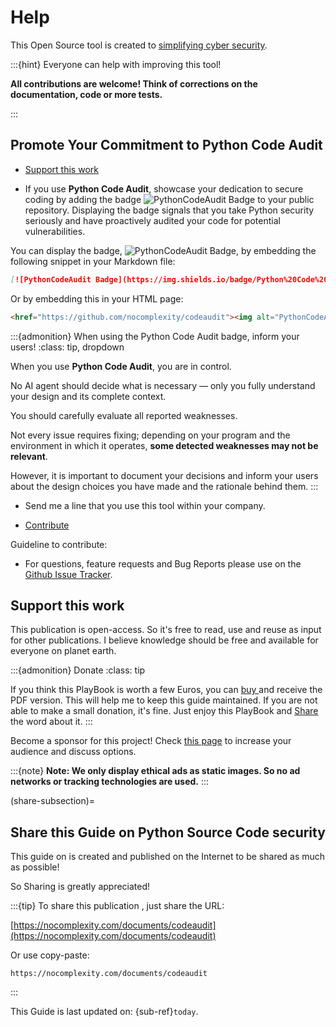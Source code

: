 # Help

This Open Source tool is created to [simplifying cyber security](https://nocomplexity.com/documents/simplifysecurity/intro.html).

:::{hint} 
Everyone can help with improving this tool!

**All contributions are welcome! Think of corrections on the documentation, code or more tests.**

:::


## Promote Your Commitment to Python Code Audit


* [Support this work](sponsors)

* If you use **Python Code Audit**, showcase your dedication to secure coding by adding the badge ![PythonCodeAudit Badge](https://img.shields.io/badge/Python%20Code%20Audit-Security%20Verified-FF0000?style=flat-square) to your public repository.
Displaying the badge signals that you take Python security seriously and have proactively audited your code for potential vulnerabilities.

You can display the badge, ![PythonCodeAudit Badge](https://img.shields.io/badge/Python%20Code%20Audit-Security%20Verified-FF0000?style=flat-square), by embedding the following snippet in your Markdown file:

```markdown
[![PythonCodeAudit Badge](https://img.shields.io/badge/Python%20Code%20Audit-Security%20Verified-FF0000?style=flat-square)](https://github.com/nocomplexity/codeaudit)
```
Or by embedding this in your HTML page:

```html
<href="https://github.com/nocomplexity/codeaudit"><img alt="PythonCodeAudit Badge" src="https://img.shields.io/badge/Python%20Code%20Audit-Security%20Verified-FF0000?style=flat-square"></a>
```

:::{admonition} When using the Python Code Audit badge, inform your users!
:class: tip, dropdown

When you use **Python Code Audit**, you are in control.

No AI agent should decide what is necessary — only you fully understand your design and its complete context.

You should carefully evaluate all reported weaknesses. 

Not every issue requires fixing; depending on your program and the environment in which it operates, **some detected weaknesses may not be relevant**.

However, it is important to document your decisions and inform your users about the design choices you have made and the rationale behind them.
:::

* Send me a line that you use this tool within your company. 

* [Contribute](CONTRIBUTE)

Guideline to contribute:
* For questions, feature requests and Bug Reports please use on the [Github Issue Tracker](https://github.com/nocomplexity/codeaudit/issues).


## Support this work

This publication is open-access. So it's free to read, use and reuse as input for other publications.
I believe knowledge should be free and available for everyone on planet earth. 

:::{admonition} Donate
:class: tip

If you think this PlayBook is worth a few Euros, you can [buy ](https://nocomplexity.gumroad.com/) and receive the PDF version. This will help me to keep this guide maintained. If you are not able to make a small donation, it's fine. Just enjoy this PlayBook and [Share](share-subsection) the word about it.
:::


Become a sponsor for this project! Check [this page](sponsors) to increase your audience and discuss options.


:::{note} 
**Note: We only display ethical ads as static images. So no ad networks or tracking technologies are used.**
:::



(share-subsection)=
## Share this Guide on Python Source Code security

This guide on is created and published on the Internet to be shared as much as possible!

So Sharing is greatly appreciated!

:::{tip}
To share this publication , just share the URL: 

[https://nocomplexity.com/documents/codeaudit](https://nocomplexity.com/documents/codeaudit)

Or use copy-paste:
```
https://nocomplexity.com/documents/codeaudit
```
:::


This  Guide is last updated on:
{sub-ref}`today`.